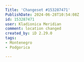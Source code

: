 ```yaml
---
Title: 'Changeset #153287471'
PublishDate: 2024-06-28T10:54:08Z
id: 153287471
user: Kladionica Meridian
comment: location changed
created_by: iD 2.29.0
tags:
- Montenegro
- Podgorica

---
```


